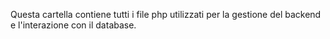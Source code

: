 Questa cartella contiene tutti i file php utilizzati per la gestione del backend e l'interazione con il database.